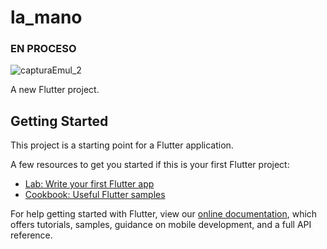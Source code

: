 # la_mano
###  EN PROCESO

![capturaEmul_2](https://user-images.githubusercontent.com/53352272/96858829-25828680-1437-11eb-842d-a3c944fc2d16.gif)

A new Flutter project.

## Getting Started

This project is a starting point for a Flutter application.

A few resources to get you started if this is your first Flutter project:

- [Lab: Write your first Flutter app](https://flutter.dev/docs/get-started/codelab)
- [Cookbook: Useful Flutter samples](https://flutter.dev/docs/cookbook)

For help getting started with Flutter, view our
[online documentation](https://flutter.dev/docs), which offers tutorials,
samples, guidance on mobile development, and a full API reference.

